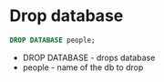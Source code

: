 # Drop database

```sql
DROP DATABASE people;
```

- DROP DATABASE - drops database
- people - name of the db to drop
